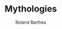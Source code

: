 ---
title: Mythologies
slug: mythologies
breadcrumbs:
  - title: >-
      Accueil
    path: "/"
  - title: >-
      Bibliographie
    path: "/bibliographie"
  - title: >-
      Mythologies
author: Roland Barthes
cover: mythologies.jpg
summary: 'Au travers de la DS, du bifteck-frites, du strip-tease ou du plastique,
  les Mythologies ne sont pas seulement un formidable portrait d’une France entrant,
  avec les années 50, dans la culture de masse moderne, elles sont aussi l’invention
  d’une nouvelle critique de l’idéologie : d’une part celle-ci ne loge pas dans les
  grandes abstractions mais dans les objets les plus quotidiens, d’autre part elle
  n’appartient pas au monde des idées, elle est d’abord langage, ou plus précisément
  un certain système de langage que seule une sémiologie – une science des signes
  – est en mesure de décrypter.'
importance: La sémiotique est indispensable à la compréhension de la communication,
  ce livre propose une entrée en matière ludique bien qu'un peu datée
site: https://www.seuil.com/ouvrage/mythologies-roland-barthes/9782757841754
isbn: 9782757841754
mandatory: false
paths:
- "/competences/comprendre"
- "/competences/exprimer"
- "/parcours/strategie-de-communication-numerique-et-design-d-experience"
- "/parcours/creation-numerique"
---